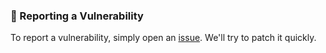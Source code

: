 ### 📝 Reporting a Vulnerability

To report a vulnerability, simply open an [issue](https://github.com/jparruda/metrics/issues).
We'll try to patch it quickly.
